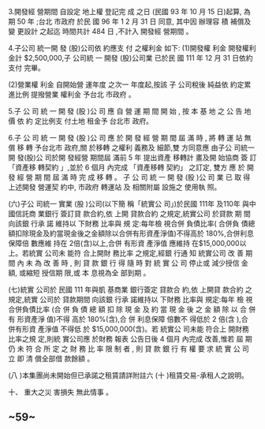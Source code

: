 3.開發經 營期間 自設定 地上權 登記完 成 之日 (民國 93 年 10 月 15 日)起算, 為期 50 年 ;台北 市政府 於民 國 96 年 1 2 月 31 日 同意, 其中因 辦理容 積 補償及變 更設計 之起迄 時間共計 484 日 ,不計入 開發經 營期間 。

4.子公司 統一開 發 (股)公司依 約應支 付 之權利金 如下:
(1)開發權 利金 開發權利 金計 $2,500,000,子 公司統 一 開發 (股)公司業 已於民 國 111 年 12 月 31 日依約支付 完畢。

(2)營業權 利金 自開始營 運年度 之次一 年度起,按該 子 公司稅後 純益依 約定累 進比例 提撥營業 權利金 予台北 市政府 。

5.子 公 司 統 一 開 發 (股 )公 司 應 自 營 運 期 間 開 始 , 按 本 基 地 之 公 告 地 價 依 約 定比例支 付土地 租金予 台北市 政府。

6.子 公 司 統 一 開 發 (股 )公 司 應 於 開 發 經 營 期 間 屆 滿 時 , 將 轉 運 站 無 償 移 轉 予台北市 政府,關 於移轉 之權利 義務及 細節,雙 方同意應 由子公 司統一 開 發(股)公 司於開 發經營 期間屆 滿前 5 年 提出資產 移轉計 畫及開 始協商 簽 訂「資產移 轉契約 」,並於 6 個月 內完成 「資產移轉 契約」 之訂定, 雙方 應 於 開 發 經 營 期 間 屆 滿 時 完 成 移 轉 。 子 公 司 統 一 開 發 (股 )公 司 業 已 取 得 上述開發 營運契 約中, 市政府 轉運站 及 相關附屬 設施之 使用執 照。

(六)子公 司統一 實業 (股 )公司(以下簡 稱「統實公 司」)於民國 111年 及110年 與中 國信託商 業銀行 簽訂貸 款合約,依 上開 貸款合約 之規定,統實公司 於貸款 期 間向該銀 行承 諾 維持以 下財務 比率與 規 定:每年檢 視合併 負債比率( 合併負 債總額扣除現金及約當現金後之金額除以合併有形資產淨值)不得高於 180%,合併利息 保障倍 數應維 持在 2倍(含)以上,合併 有形資 產淨值 應維持 在$15,000,000以 上。若統實 公司未 能符 合上開財 務比率 之規定,經銀 行通 知 統實公司 改 善 期 間 內 未 為 改 善 時 , 則 貸 款 銀 行 得 隨 時 對 統 實 公 司 停止或 減少授信 金額, 或縮短 授信期 限,或 本 息視為全 部到期 。

(七)統實 公司於 民國 111 年與凱 基商業 銀行簽定 貸款合 約,依 上開貸 款合約 之 規定,統實 公司於 貸款期間 向該銀 行承 諾維持以 下財務 比率與 規定:每年 檢 視合併負債比率 (合 併 負 債 總 額 扣 除 現 金 及 約 當 現 金 後 之 金 額 除 以 合 併 有 形資產淨 值)不得 高於 180%(含),合 併 利息保障 倍數不 得低於 2 倍(含 ),合 併有形資 產淨值 不得低 於 $15,000,000(含)。若 統實公 司未能 符合上 開財務 比率之規 定,則統 實公司應 於財務 報表 公告日後 4 個月 內完成 改善,惟若 屆 期 仍 未 符 合 所 定 之 財 務 比 率 限 制 者 , 則 貸 款 銀 行 有 權 要 求 統 實 公 司 立 即 清 償全部借 款餘額 。

(八 )本集團尚未開始但已承諾之租賃請詳附註六 (十 )租賃交易-承租人之說明。

十、 重大之災 害損失 無此情事 。

## ~59~
